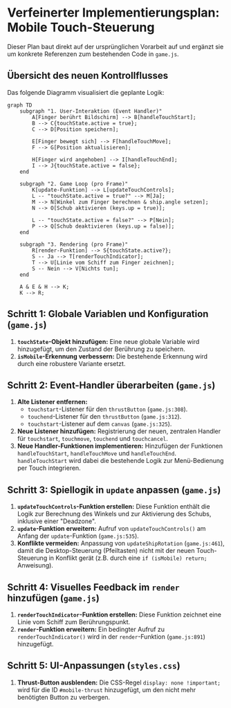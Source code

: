 # Verfeinerter Implementierungsplan: Mobile Touch-Steuerung

Dieser Plan baut direkt auf der ursprünglichen Vorarbeit auf und ergänzt sie um konkrete Referenzen zum bestehenden Code in `game.js`.

## Übersicht des neuen Kontrollflusses

Das folgende Diagramm visualisiert die geplante Logik:

```mermaid
graph TD
    subgraph "1. User-Interaktion (Event Handler)"
        A[Finger berührt Bildschirm] --> B[handleTouchStart];
        B --> C{touchState.active = true};
        C --> D[Position speichern];

        E[Finger bewegt sich] --> F[handleTouchMove];
        F --> G[Position aktualisieren];

        H[Finger wird angehoben] --> I[handleTouchEnd];
        I --> J{touchState.active = false};
    end

    subgraph "2. Game Loop (pro Frame)"
        K[update-Funktion] --> L[updateTouchControls];
        L -- "touchState.active = true?" --> M[Ja];
        M --> N[Winkel zum Finger berechnen & ship.angle setzen];
        N --> O[Schub aktivieren (keys.up = true)];

        L -- "touchState.active = false?" --> P[Nein];
        P --> Q[Schub deaktivieren (keys.up = false)];
    end

    subgraph "3. Rendering (pro Frame)"
        R[render-Funktion] --> S{touchState.active?};
        S -- Ja --> T[renderTouchIndicator];
        T --> U[Linie vom Schiff zum Finger zeichnen];
        S -- Nein --> V[Nichts tun];
    end

    A & E & H --> K;
    K --> R;
```

## Schritt 1: Globale Variablen und Konfiguration (`game.js`)

1.  **`touchState`-Objekt hinzufügen:** Eine neue globale Variable wird hinzugefügt, um den Zustand der Berührung zu speichern.
2.  **`isMobile`-Erkennung verbessern:** Die bestehende Erkennung wird durch eine robustere Variante ersetzt.

## Schritt 2: Event-Handler überarbeiten (`game.js`)

1.  **Alte Listener entfernen:**
    *   `touchstart`-Listener für den `thrustButton` (`game.js:308`).
    *   `touchend`-Listener für den `thrustButton` (`game.js:312`).
    *   `touchstart`-Listener auf dem `canvas` (`game.js:325`).
2.  **Neue Listener hinzufügen:** Registrierung der neuen, zentralen Handler für `touchstart`, `touchmove`, `touchend` und `touchcancel`.
3.  **Neue Handler-Funktionen implementieren:** Hinzufügen der Funktionen `handleTouchStart`, `handleTouchMove` und `handleTouchEnd`. `handleTouchStart` wird dabei die bestehende Logik zur Menü-Bedienung per Touch integrieren.

## Schritt 3: Spiellogik in `update` anpassen (`game.js`)

1.  **`updateTouchControls`-Funktion erstellen:** Diese Funktion enthält die Logik zur Berechnung des Winkels und zur Aktivierung des Schubs, inklusive einer "Deadzone".
2.  **`update`-Funktion erweitern:** Aufruf von `updateTouchControls()` am Anfang der `update`-Funktion (`game.js:535`).
3.  **Konflikte vermeiden:** Anpassung von `updateShipRotation` (`game.js:461`), damit die Desktop-Steuerung (Pfeiltasten) nicht mit der neuen Touch-Steuerung in Konflikt gerät (z.B. durch eine `if (isMobile) return;` Anweisung).

## Schritt 4: Visuelles Feedback im `render` hinzufügen (`game.js`)

1.  **`renderTouchIndicator`-Funktion erstellen:** Diese Funktion zeichnet eine Linie vom Schiff zum Berührungspunkt.
2.  **`render`-Funktion erweitern:** Ein bedingter Aufruf zu `renderTouchIndicator()` wird in der `render`-Funktion (`game.js:891`) hinzugefügt.

## Schritt 5: UI-Anpassungen (`styles.css`)

1.  **Thrust-Button ausblenden:** Die CSS-Regel `display: none !important;` wird für die ID `#mobile-thrust` hinzugefügt, um den nicht mehr benötigten Button zu verbergen.